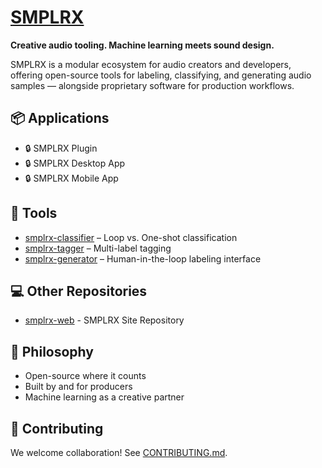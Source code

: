 # [SMPLRX](https://smplrx.vrish.dev)

**Creative audio tooling. Machine learning meets sound design.**

SMPLRX is a modular ecosystem for audio creators and developers, offering open-source tools for labeling, classifying, and generating audio samples — alongside proprietary software for production workflows.

## 📦 Applications

- 🔒 SMPLRX Plugin
- 🔒 SMPLRX Desktop App
- 🔒 SMPLRX Mobile App

## 🔧 Tools

- [smplrx-classifier](https://github.com/smplrx/smplrx-classifier) – Loop vs. One-shot classification
- [smplrx-tagger](https://github.com/smplrx/smplrx-tagger) – Multi-label tagging
- [smplrx-generator](https://github.com/smplrx/smplrx-generator) – Human-in-the-loop labeling interface

## 💻 Other Repositories

- [smplrx-web](https://github.com/smplrx/smplrx-web) - SMPLRX Site Repository

## 🧠 Philosophy

- Open-source where it counts
- Built by and for producers
- Machine learning as a creative partner

## 🤝 Contributing

We welcome collaboration! See [CONTRIBUTING.md](CONTRIBUTING.md).
